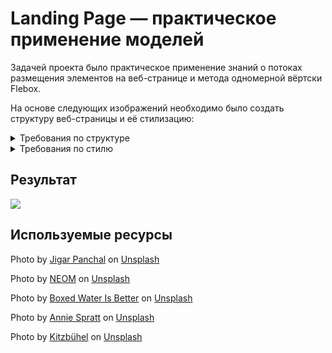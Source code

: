 # Landing Page — практическое применение моделей 
Задачей проекта было практическое применение знаний о потоках размещения элементов на веб-странице и метода одномерной вёртски Flebox.

На основе следующих изображений необходимо было создать структуру веб-страницы и её стилизацию:
<details>
<summary>Требования по структуре</summary>
<img src="https://cdn.statically.io/gh/TheOdinProject/curriculum/81a5d553f4073e593d23a6ab00d50eef8620796d/foundations/html_css/project/imgs/01.png"/>
</details>
<details>
<summary>Требования по стилю</summary>
<img src="https://cdn.statically.io/gh/TheOdinProject/curriculum/81a5d553f4073e593d23a6ab00d50eef8620796d/foundations/html_css/project/imgs/02.png"/>
</details>

## Результат
<img src="https://i.ibb.co/hFzTfWr/Screenshot-1.png>"/> 

## Используемые ресурсы
Photo by <a href="https://unsplash.com/@brave4_heart?utm_content=creditCopyText&utm_medium=referral&utm_source=unsplash">Jigar Panchal</a> on <a href="https://unsplash.com/photos/a-large-group-of-different-colored-shapes-4udxfpPex0M?utm_content=creditCopyText&utm_medium=referral&utm_source=unsplash">Unsplash</a>

Photo by <a href="https://unsplash.com/@neom?utm_content=creditCopyText&utm_medium=referral&utm_source=unsplash">NEOM</a> on <a href="https://unsplash.com/photos/an-antelope-standing-in-the-middle-of-the-desert-CzwL_vn445k?utm_content=creditCopyText&utm_medium=referral&utm_source=unsplash">Unsplash</a>
  
Photo by <a href="https://unsplash.com/@boxedwater?utm_content=creditCopyText&utm_medium=referral&utm_source=unsplash">Boxed Water Is Better</a> on <a href="https://unsplash.com/photos/a-lunch-box-with-a-sandwich-salad-salad-dressing-bread-olives-x93TC5gWIao?utm_content=creditCopyText&utm_medium=referral&utm_source=unsplash">Unsplash</a>
  
Photo by <a href="https://unsplash.com/@anniespratt?utm_content=creditCopyText&utm_medium=referral&utm_source=unsplash">Annie Spratt</a> on <a href="https://unsplash.com/photos/green-leaf-hX_hf2lPpUU?utm_content=creditCopyText&utm_medium=referral&utm_source=unsplash">Unsplash</a>

Photo by <a href="https://unsplash.com/@kitzbuehel?utm_content=creditCopyText&utm_medium=referral&utm_source=unsplash">Kitzbühel</a> on <a href="https://unsplash.com/photos/a-field-with-a-mountain-in-the-background-71dUtaVBefY?utm_content=creditCopyText&utm_medium=referral&utm_source=unsplash">Unsplash</a>
  
  
  